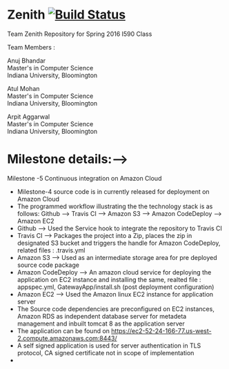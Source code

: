 # Zenith  [![Build Status](https://travis-ci.org/airavata-courses/TeamZenith.svg?branch=master)](https://travis-ci.org/airavata-courses/TeamZenith)

Team Zenith Repository for Spring 2016 I590 Class

Team Members :

Anuj Bhandar  
  Master's in Computer Science  
  Indiana University, Bloomington  

Atul Mohan  
  Master's in Computer Science  
  Indiana University, Bloomington 

Arpit Aggarwal  
  Master's in Computer Science  
  Indiana University, Bloomington
  
# Milestone details:-->
  Milestone -5 Continuous integration on Amazon Cloud
  
  * Milestone-4 source code is in currently released for deployment on Amazon Cloud
  * The programmed workflow illustrating the the technology stack is as follows:
	Github --> Travis CI --> Amazon S3 --> Amazon CodeDeploy --> Amazon EC2
  * Github --> Used the Service hook to integrate the repository to Travis CI
  * Travis CI --> Packages the project into a Zip, places the zip in designated S3 bucket and triggers the handle for Amazon CodeDeploy, related files : .travis.yml
  * Amazon S3 --> Used as an intermediate storage area for pre deployed source code package
  * Amazon CodeDeploy --> An amazon cloud service for deploying the application on EC2 instance and installing the same, realted file : appspec.yml, GatewayApp/install.sh (post deployment configuration)
  * Amazon EC2 --> Used the Amazon linux EC2 instance for application server
  * The Source code dependencies are preconfigured on EC2 instances, Amazon RDS as independent database server for metadeta management and inbuilt tomcat 8 as the application server
  * The application can be found on https://ec2-52-24-166-77.us-west-2.compute.amazonaws.com:8443/
  * A self signed application is used for server authentication in TLS protocol, CA signed certificate not in scope of implementation
  * 



